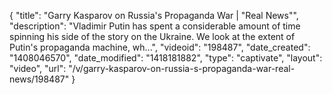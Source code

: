 {
    "title": "Garry Kasparov on Russia's Propaganda War | \"Real News\"",
    "description": "Vladimir Putin has spent a considerable amount of time spinning his side of the story on the Ukraine. We look at the extent of Putin's propaganda machine, wh...",
    "videoid": "198487",
    "date_created": "1408046570",
    "date_modified": "1418181882",
    "type": "captivate",
    "layout": "video",
    "url": "\/v\/garry-kasparov-on-russia-s-propaganda-war-real-news\/198487"
}